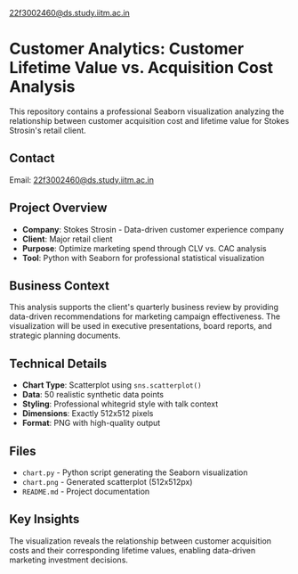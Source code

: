 22f3002460@ds.study.iitm.ac.in

# Customer Analytics: Customer Lifetime Value vs. Acquisition Cost Analysis

This repository contains a professional Seaborn visualization analyzing the relationship between customer acquisition cost and lifetime value for Stokes Strosin's retail client.

## Contact
Email: 22f3002460@ds.study.iitm.ac.in

## Project Overview
- **Company**: Stokes Strosin - Data-driven customer experience company
- **Client**: Major retail client
- **Purpose**: Optimize marketing spend through CLV vs. CAC analysis
- **Tool**: Python with Seaborn for professional statistical visualization

## Business Context
This analysis supports the client's quarterly business review by providing data-driven recommendations for marketing campaign effectiveness. The visualization will be used in executive presentations, board reports, and strategic planning documents.

## Technical Details
- **Chart Type**: Scatterplot using `sns.scatterplot()`
- **Data**: 50 realistic synthetic data points
- **Styling**: Professional whitegrid style with talk context
- **Dimensions**: Exactly 512x512 pixels
- **Format**: PNG with high-quality output

## Files
- `chart.py` - Python script generating the Seaborn visualization
- `chart.png` - Generated scatterplot (512x512px)
- `README.md` - Project documentation

## Key Insights
The visualization reveals the relationship between customer acquisition costs and their corresponding lifetime values, enabling data-driven marketing investment decisions.
